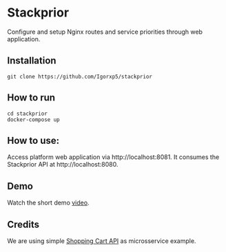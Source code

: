 # Stackprior

Configure and setup Nginx routes and service priorities through web application.

## Installation
```
git clone https://github.com/Igorxp5/stackprior
```

## How to run
```
cd stackprior
docker-compose up
```

## How to use:
Access platform web application via http://localhost:8081. It consumes the Stackprior API at http://localhost:8080.


## Demo

Watch the short demo [video](https://youtu.be/BStMctpsbvA).


## Credits
We are using simple [Shopping Cart API](https://github.com/kalpitmantri/Shopping-Cart-REST-API) as microsservice example.